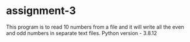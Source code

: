 # assignment-3
This program is to read 10 numbers from a file and it will write all the even and odd numbers in separate text files.
Python version - 3.8.12
